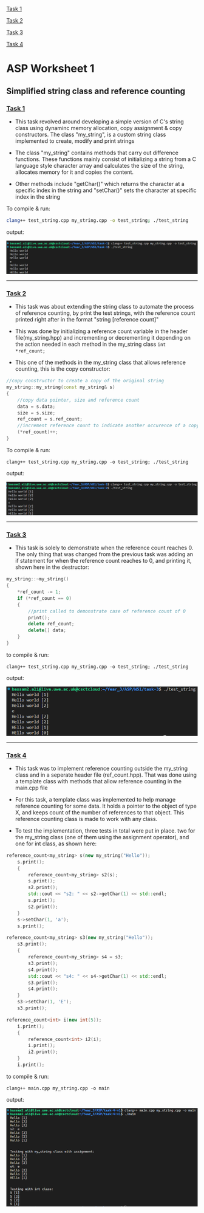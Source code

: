 [Task 1](#task-1)

[Task 2](#task-2)

[Task 3](#task-3)

[Task 4](#task-4)

# ASP Worksheet 1

## Simplified string class and reference counting

### **<u>Task 1**</u>
* This task revolved around developing a simple version of C's string class using dynaminc memory allocation, copy assignment & copy constructors. The class "my_string", is a custom string class implemented to create, modify and print strings

* The class "my_string" contains methods that carry out difference functions. These functions mainly consist of initializing a string from a C language style character array and calculates the size of the string, allocates memory for it and copies the content. 

* Other methods include "getChar()" which returns the character at a specific index in the string and "setChar()" sets the character at specific index in the string

To compile & run:
```bash
clang++ test_string.cpp my_string.cpp -o test_string; ./test_string
```

output:

![running task 1 screenshot](./images/WS1-T1.png)

---

### <u>**Task 2**</u>
* This task was about extending the string class to automate the process of reference counting, by print the test strings, with the reference count printed right after in the format "string [reference count]"

* This was done by initializing a reference count variable in the header file(my_string.hpp) and incrementing or decrementing it depending on the action needed in each method in the my_string class
```int *ref_count;```

* This one of the methods in the my_string class that allows reference counting, this is the copy constructor:
```cpp
//copy constructor to create a copy of the original string
my_string::my_string(const my_string& s)
{
    //copy data pointer, size and reference count
    data = s.data;
    size = s.size;
    ref_count = s.ref_count;
    //increment reference count to indicate another occurence of a copy
    (*ref_count)++;
}

```

To compile & run:
```
clang++ test_string.cpp my_string.cpp -o test_string; ./test_string 
```

output:

![running task 2 screenshot](./images/WS1-T2.png)

---
### <u>**Task 3**</u>
* This task is solely to demonstrate when the reference count reaches 0. The only thing that was changed from the previous task was adding an if statement for when the reference count reaches to 0, and printing it, shown here in the destructor:
```cpp
my_string::~my_string()
{
    *ref_count -= 1;
    if (*ref_count == 0)
    {
        //print called to demonstrate case of reference count of 0
        print();
        delete ref_count;
        delete[] data;
    }
}
```


to compile & run:
```
clang++ test_string.cpp my_string.cpp -o test_string; ./test_string
```

output:

![running task 3 screenshot](./images/WS1-T3.png)

---
### <u>**Task 4**</u>
* This task was to implement reference counting outside the my_string class and in a seperate header file (ref_count.hpp). That was done using a template class with methods that allow reference counting in the main.cpp file

* For this task, a template class was implemented to help manage reference counting for some data. It holds a pointer to the object of type X, and keeps count of the number of references to that object. This reference counting class is made to work with any class.

* To test the implementation, three tests in total were put in place. two for the my_string class (one of them using the assignment operator), and one for int class, as shown here:
```cpp
reference_count<my_string> s(new my_string("Hello"));
    s.print();
    {
        reference_count<my_string> s2(s);
        s.print();
        s2.print();
        std::cout << "s2: " << s2->getChar(1) << std::endl;
        s.print();
        s2.print();
    }
    s->setChar(1, 'a');
    s.print();
```
```cpp
reference_count<my_string> s3(new my_string("Hello"));
    s3.print();
    {
        reference_count<my_string> s4 = s3;
        s3.print();
        s4.print();
        std::cout << "s4: " << s4->getChar(1) << std::endl;
        s3.print();
        s4.print();
    }
    s3->setChar(1, 'E');
    s3.print();
```
```cpp
reference_count<int> i(new int(5));
    i.print();
    {
        reference_count<int> i2(i);
        i.print();
        i2.print();
    }
    i.print();
```

to compile & run:
```
clang++ main.cpp my_string.cpp -o main
```

output:

![running task 4 screenshot](./images/WS1-T4.png)


